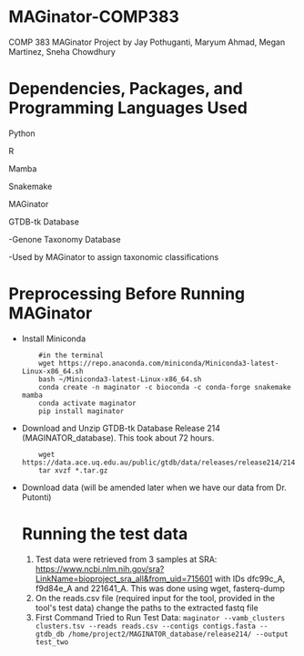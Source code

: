 # MAGinator-COMP383
COMP 383 MAGinator Project by Jay Pothuganti, Maryum Ahmad, Megan Martinez, Sneha Chowdhury

# Dependencies, Packages, and Programming Languages Used
Python

R

Mamba

Snakemake

MAGinator

GTDB-tk Database

-Genone Taxonomy Database

-Used by MAGinator to assign taxonomic classifications

# Preprocessing Before Running MAGinator
- Install Miniconda

          #in the terminal
          wget https://repo.anaconda.com/miniconda/Miniconda3-latest-Linux-x86_64.sh
          bash ~/Miniconda3-latest-Linux-x86_64.sh
          conda create -n maginator -c bioconda -c conda-forge snakemake mamba
          conda activate maginator
          pip install maginator
  
- Download and Unzip GTDB-tk Database Release 214 (MAGINATOR_database). This took about 72 hours.
  
          wget https://data.ace.uq.edu.au/public/gtdb/data/releases/release214/214.1/auxillary_files/gtdbtk_r214_data.tar.gz
          tar xvzf *.tar.gz
  
- Download data (will be amended later when we have our data from Dr. Putonti)

  # Running the test data
  1. Test data were retrieved from 3 samples at SRA: https://www.ncbi.nlm.nih.gov/sra?LinkName=bioproject_sra_all&from_uid=715601 with IDs dfc99c_A, f9d84e_A and 221641_A.
     This was done using wget, fasterq-dump
  2. On the reads.csv file (required input for the tool, provided in the tool's test data) change the paths to the extracted fastq file
  3. First Command Tried to Run Test Data: ```maginator --vamb_clusters clusters.tsv --reads reads.csv --contigs contigs.fasta --gtdb_db /home/project2/MAGINATOR_database/release214/ --output test_two```
